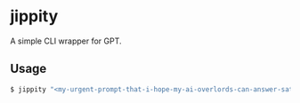 # jippity

A simple CLI wrapper for GPT.

## Usage

```sh
$ jippity "<my-urgent-prompt-that-i-hope-my-ai-overlords-can-answer-satisfactorily>"
```
